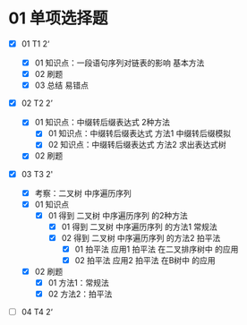 # 01 单项选择题

- [x] 01 T1 2‘ 

  - [x] 01 知识点：一段语句序列对链表的影响 基本方法
  - [x] 02 刷题
  - [x] 03 总结 易错点

- [x] 02 T2 2’
  - [x] 01 知识点：中缀转后缀表达式 2种方法
    - [x] 01 知识点：中缀转后缀表达式 方法1 中缀转后缀模拟
    - [x] 02 知识点：中缀转后缀表达式 方法2 求出表达式树
  - [x] 02 刷题

- [x] 03 T3 2'
  
  - [x] 考察：二叉树 中序遍历序列
  - [x] 01 知识点
    - [x] 01 得到 二叉树 中序遍历序列 的2种方法
      - [x] 01 得到 二叉树 中序遍历序列 的方法1 常规法
      - [x] 02 得到 二叉树 中序遍历序列 的方法2 拍平法
        - [x] 01 拍平法 应用1 拍平法 在二叉排序树中 的应用
        - [x] 02 拍平法 应用2 拍平法 在B树中 的应用
  
  - [x] 02 刷题
    - [x] 01 方法1：常规法
    - [x] 02 方法2：拍平法
- [ ] 04 T4 2‘
